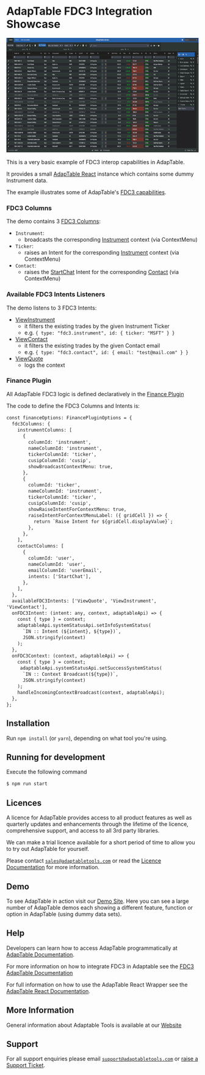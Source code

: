 # AdapTable FDC3 Integration Showcase

<img src="public/adaptable_fdc3.gif" height="300" />


This is a very basic example of FDC3 interop capabilities in AdapTable.

It provides a small [AdapTable React](https://docs.adaptabletools.com/learn/react-overview) instance which contains some dummy Instrument data.

The example illustrates some of  AdapTable's [FDC3 capabilities](https://docs.adaptabletools.com/guide/handbook-using-fdc3).

### FDC3 Columns
The demo contains 3 [FDC3 Columns](https://docs.adaptabletools.com/guide/handbook-using-fdc3-columns):

- `Instrument`:
  - broadcasts the corresponding [Instrument](https://fdc3.finos.org/docs/context/ref/Instrument) context (via ContextMenu)
- `Ticker`:
  - raises an Intent for the corresponding [Instrument](https://fdc3.finos.org/docs/context/ref/Instrument) context (via ContextMenu)
- `Contact`:
  - raises the [StartChat](https://fdc3.finos.org/docs/intents/ref/StartChat) Intent for the corresponding [Contact](https://fdc3.finos.org/docs/context/ref/Contact) (via ContextMenu)

### Available FDC3 Intents Listeners
The demo listens to 3 FDC3 Intents:
- [ViewInstrument](https://fdc3.finos.org/docs/intents/ref/ViewInstrument)
  - it filters the existing trades by the given Instrument Ticker
  - e.g. `{
    type: "fdc3.instrument",
    id: {
      ticker: "MSFT"
    }
    }`
- [ViewContact](https://fdc3.finos.org/docs/1.2/intents/ref/ViewContact)
  - it filters the existing trades by the given Contact email
  - e.g. `{
    type: "fdc3.contact",
    id: {
    email: "test@mail.com"
    }
    }`
- [ViewQuote](https://fdc3.finos.org/docs/1.2/intents/ref/ViewQuote)
  - logs the context

### Finance Plugin
All AdapTable FDC3 logic is defined declaratively in the [Finance Plugin](https://docs.adaptabletools.com/guide/reference-plugins-overview#finance)

The code to define the FDC3 Columns and Intents is:

```
const financeOptions: FinancePluginOptions = {
  fdc3Columns: {
    instrumentColumns: [
      {
        columnId: 'instrument',
        nameColumnId: 'instrument',
        tickerColumnId: 'ticker',
        cusipColumnId: 'cusip',
        showBroadcastContextMenu: true,
      },
      {
        columnId: 'ticker',
        nameColumnId: 'instrument',
        tickerColumnId: 'ticker',
        cusipColumnId: 'cusip',
        showRaiseIntentForContextMenu: true,
        raiseIntentForContextMenuLabel: ({ gridCell }) => {
          return `Raise Intent for ${gridCell.displayValue}`;
        },
      },
    ],
    contactColumns: [
      {
        columnId: 'user',
        nameColumnId: 'user',
        emailColumnId: 'userEmail',
        intents: ['StartChat'],
      },
    ],
  },
  availableFDC3Intents: ['ViewQuote', 'ViewInstrument', 'ViewContact'],
  onFDC3Intent: (intent: any, context, adaptableApi) => {
    const { type } = context;
    adaptableApi.systemStatusApi.setInfoSystemStatus(
      `IN :: Intent (${intent}, ${type})`,
      JSON.stringify(context)
    );
  },
  onFDC3Context: (context, adaptableApi) => {
    const { type } = context;
     adaptableApi.systemStatusApi.setSuccessSystemStatus(
      `IN :: Context Broadcast(${type})`,
      JSON.stringify(context)
    );
    handleIncomingContextBroadcast(context, adaptableApi);
  },
};
```

## Installation

Run `npm install` (or `yarn`), depending on what tool you're using.

## Running for development

Execute the following command

```sh
$ npm run start
```

## Licences

A licence for AdapTable provides access to all product features as well as quarterly updates and enhancements through the lifetime of the licence, comprehensive support, and access to all 3rd party libraries.

We can make a trial licence available for a short period of time to allow you to try out AdapTable for yourself.

Please contact [`sales@adaptabletools.com`](mailto:sales@adaptabletools.com) or read the [Licence Documentation](https://docs.adaptabletools.com/licensing) for more information.

## Demo

To see AdapTable in action visit our [Demo Site](https://demo.adaptabletools.com). Here you can see a large number of AdapTable demos each showing a different feature, function or option in AdapTable (using dummy data sets).

## Help

Developers can learn how to access AdapTable programmatically at [AdapTable Documentation](https://docs.adaptabletools.com).

For more information on how to integrate FDC3 in Adaptable see the [FDC3 AdapTable Documentation](https://docs.adaptabletools.com/guide/handbook-using-fdc3)

For full information on how to use the AdapTable React Wrapper see the [AdapTable React Documentation](https://docs.adaptabletools.com/learn/react-overview).


## More Information

General information about Adaptable Tools is available at our [Website](http://www.adaptabletools.com)

## Support

For all support enquiries please email [`support@adaptabletools.com`](mailto:support@adaptabletools.com) or [raise a Support Ticket](https://adaptabletools.zendesk.com/hc/en-us/requests/new).
